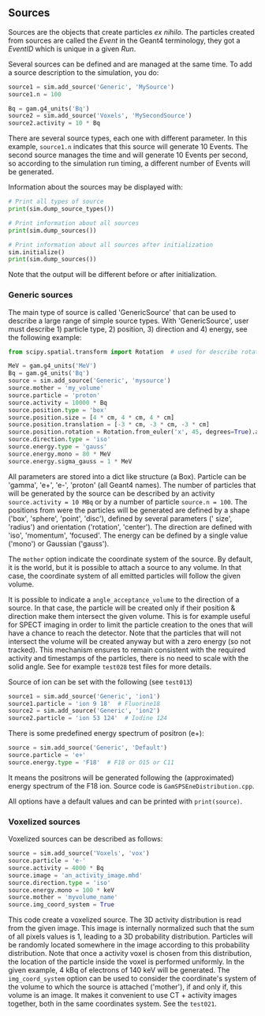 ## Sources

Sources are the objects that create particles *ex nihilo*. The particles created from sources are called the *Event* in
the Geant4 terminology, they got a *EventID* which is unique in a given *Run*.

Several sources can be defined and are managed at the same time. To add a source description to the simulation, you do:

```python
source1 = sim.add_source('Generic', 'MySource')
source1.n = 100

Bq = gam.g4_units('Bq')
source2 = sim.add_source('Voxels', 'MySecondSource')
source2.activity = 10 * Bq
```

There are several source types, each one with different parameter. In this example, `source1.n` indicates that
this source will generate 10 Events. The second source manages the time and will generate 10 Events per second, so
according to the simulation run timing, a different number of Events will be generated.

Information about the sources may be displayed with:

```python
# Print all types of source
print(sim.dump_source_types())

# Print information about all sources
print(sim.dump_sources())

# Print information about all sources after initialization
sim.initialize()
print(sim.dump_sources())
```

Note that the output will be different before or after initialization.

### Generic sources

The main type of source is called 'GenericSource' that can be used to describe a large range of simple source types.
With 'GenericSource', user must describe 1) particle type, 2) position, 3) direction and 4) energy, see the following
example:

```python
from scipy.spatial.transform import Rotation  # used for describe rotation matrix

MeV = gam.g4_units('MeV')
Bq = gam.g4_units('Bq')
source = sim.add_source('Generic', 'mysource')
source.mother = 'my_volume'
source.particle = 'proton'
source.activity = 10000 * Bq
source.position.type = 'box'
source.position.size = [4 * cm, 4 * cm, 4 * cm]
source.position.translation = [-3 * cm, -3 * cm, -3 * cm]
source.position.rotation = Rotation.from_euler('x', 45, degrees=True).as_matrix()
source.direction.type = 'iso'
source.energy.type = 'gauss'
source.energy.mono = 80 * MeV
source.energy.sigma_gauss = 1 * MeV
```

All parameters are stored into a dict like structure (a Box). Particle can be 'gamma', 'e+', 'e-', 'proton' (all Geant4
names). The number of particles that will be generated by the source can be described by an activity
`source.activity = 10 MBq` or by a number of particle `source.n = 100`. The positions from were the
particles will be generated are defined by a shape ('box', 'sphere', 'point', 'disc'), defined by several parameters ('
size', 'radius') and orientation ('rotation', 'center'). The direction are defined with 'iso', 'momentum', 'focused'.
The energy can be defined by a single value ('mono') or Gaussian ('gauss').

The `mother` option indicate the coordinate system of the source. By default, it is the world, but it is possible
to attach a source to any volume. In that case, the coordinate system of all emitted particles will follow the given
volume.

It is possible to indicate a `angle_acceptance_volume` to the direction of a source. In that case, the particle
will be created only if their position & direction make them intersect the given volume. This is for example useful for
SPECT imaging in order to limit the particle creation to the ones that will have a chance to reach the detector. Note
that the particles that will not intersect the volume will be created anyway but with a zero energy (so not tracked).
This mechanism ensures to remain consistent with the required activity and timestamps of the particles, there is no need
to scale with the solid angle. See for example `test028` test files for more details.

Source of ion can be set with the following (see `test013`)

```python
source1 = sim.add_source('Generic', 'ion1')
source1.particle = 'ion 9 18'  # Fluorine18
source2 = sim.add_source('Generic', 'ion2')
source2.particle = 'ion 53 124'  # Iodine 124
```

There is some predefined energy spectrum of positron (e+):

```python
source = sim.add_source('Generic', 'Default')
source.particle = 'e+'
source.energy.type = 'F18'  # F18 or O15 or C11
```

It means the positrons will be generated following the (approximated) energy spectrum of the F18 ion. Source code is
`GamSPSEneDistribution.cpp`.

All options have a default values and can be printed with `print(source)`.

### Voxelized sources

Voxelized sources can be described as follows:

```python
source = sim.add_source('Voxels', 'vox')
source.particle = 'e-'
source.activity = 4000 * Bq
source.image = 'an_activity_image.mhd'
source.direction.type = 'iso'
source.energy.mono = 100 * keV
source.mother = 'myvolume_name'
source.img_coord_system = True
```

This code create a voxelized source. The 3D activity distribution is read from the given image. This image is internally
normalized such that the sum of all pixels values is 1, leading to a 3D probability distribution. Particles will be
randomly located somewhere in the image according to this probability distribution. Note that once a activity voxel is
chosen from this distribution, the location of the particle inside the voxel is performed uniformly. In the given
example, 4 kBq of electrons of 140 keV will be generated. The `img_coord_system` option can be used to consider
the coordinate's system of the volume to which the source is attached ('mother'), if and only if, this volume is an
image. It makes it convenient to use CT + activity images together, both in the same coordinates system. See the
`test021`.
